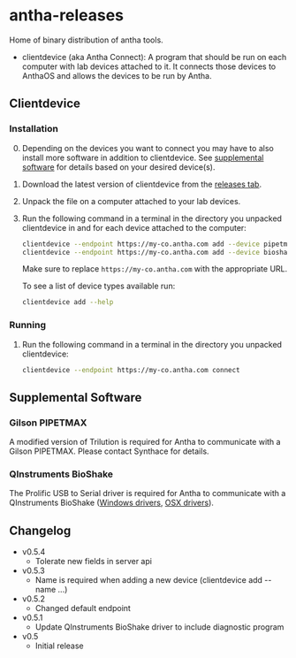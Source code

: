 # antha-releases

Home of binary distribution of antha tools.

  - clientdevice (aka Antha Connect): A program that should be run on each
    computer with lab devices attached to it. It connects those devices to
    AnthaOS and allows the devices to be run by Antha.

## Clientdevice

### Installation

0. Depending on the devices you want to connect you may have to also install
   more software in addition to clientdevice. See [supplemental software](#supplemental-software)
   for details based on your desired device(s).

1. Download the latest version of clientdevice from the [releases tab](https://github.com/Synthace/antha-releases/releases).

2. Unpack the file on a computer attached to your lab devices.

3. Run the following command in a terminal in the directory you unpacked
   clientdevice in and for each device attached to the computer:
   ```sh
   clientdevice --endpoint https://my-co.antha.com add --device pipetmax
   clientdevice --endpoint https://my-co.antha.com add --device bioshake
   ```
   Make sure to replace `https://my-co.antha.com` with the appropriate URL.

   To see a list of device types available run:
   ```sh
   clientdevice add --help
   ```

### Running

1. Run the following command in a terminal in the directory you unpacked
   clientdevice:

   ```sh
   clientdevice --endpoint https://my-co.antha.com connect
   ```

## Supplemental Software

### Gilson PIPETMAX

A modified version of Trilution is required for Antha to communicate with a
Gilson PIPETMAX. Please contact Synthace for details.

### QInstruments BioShake

The Prolific USB to Serial driver is required for Antha to communicate with a
QInstruments BioShake ([Windows
drivers](http://www.prolific.com.tw/US/ShowProduct.aspx?p_id=225&pcid=41), [OSX
drivers](http://www.prolific.com.tw/US/ShowProduct.aspx?p_id=229&pcid=41)).

## Changelog
  - v0.5.4
    * Tolerate new fields in server api
  - v0.5.3
    * Name is required when adding a new device (clientdevice add --name ...)
  - v0.5.2
    * Changed default endpoint
  - v0.5.1
    * Update QInstruments BioShake driver to include diagnostic program
  - v0.5
    * Initial release
